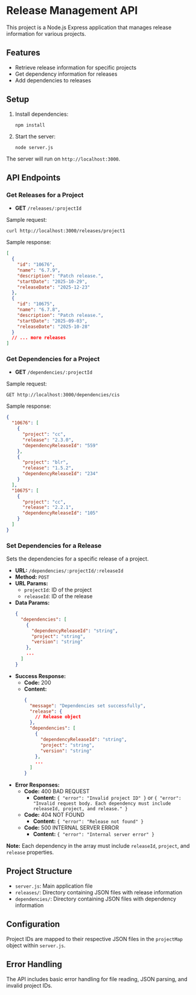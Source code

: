 # Release Management API

This project is a Node.js Express application that manages release information for various projects.

## Features

- Retrieve release information for specific projects
- Get dependency information for releases
- Add dependencies to releases

## Setup

1. Install dependencies:

   ```
   npm install
   ```

2. Start the server:
   ```
   node server.js
   ```

The server will run on `http://localhost:3000`.

## API Endpoints

### Get Releases for a Project

- **GET** `/releases/:projectId`

Sample request:

```
curl http://localhost:3000/releases/project1
```

Sample response:

```json
[
  {
    "id": "10676",
    "name": "6.7.9",
    "description": "Patch release.",
    "startDate": "2025-10-29",
    "releaseDate": "2025-12-23"
  },
  {
    "id": "10675",
    "name": "6.7.8",
    "description": "Patch release.",
    "startDate": "2025-09-03",
    "releaseDate": "2025-10-28"
  }
  // ... more releases
]
```

### Get Dependencies for a Project

- **GET** `/dependencies/:projectId`

Sample request:

```
GET http://localhost:3000/dependencies/cis
```

Sample response:

```json
{
  "10676": [
    {
      "project": "cc",
      "release": "2.3.0",
      "dependencyReleaseId": "559"
    },
    {
      "project": "blr",
      "release": "1.5.2",
      "dependencyReleaseId": "234"
    }
  ],
  "10675": [
    {
      "project": "cc",
      "release": "2.2.1",
      "dependencyReleaseId": "105"
    }
  ]
}
```

### Set Dependencies for a Release

Sets the dependencies for a specific release of a project.

- **URL:** `/dependencies/:projectId/:releaseId`
- **Method:** `POST`
- **URL Params:**
  - `projectId`: ID of the project
  - `releaseId`: ID of the release
- **Data Params:**
  ```json
  {
    "dependencies": [
      {
        "dependencyReleaseId": "string",
        "project": "string",
        "version": "string"
      },
      ...
    ]
  }
  ```
- **Success Response:**
  - **Code:** 200
  - **Content:**
    ```json
    {
      "message": "Dependencies set successfully",
      "release": {
        // Release object
      },
      "dependencies": [
        {
          "dependencyReleaseId": "string",
          "project": "string",
          "version": "string"
        },
        ...
      ]
    }
    ```
- **Error Responses:**
  - **Code:** 400 BAD REQUEST
    - **Content:** `{ "error": "Invalid project ID" }` or `{ "error": "Invalid request body. Each dependency must include releaseId, project, and release." }`
  - **Code:** 404 NOT FOUND
    - **Content:** `{ "error": "Release not found" }`
  - **Code:** 500 INTERNAL SERVER ERROR
    - **Content:** `{ "error": "Internal server error" }`

**Note:** Each dependency in the array must include `releaseId`, `project`, and `release` properties.

## Project Structure

- `server.js`: Main application file
- `releases/`: Directory containing JSON files with release information
- `dependencies/`: Directory containing JSON files with dependency information

## Configuration

Project IDs are mapped to their respective JSON files in the `projectMap` object within `server.js`.

## Error Handling

The API includes basic error handling for file reading, JSON parsing, and invalid project IDs.
